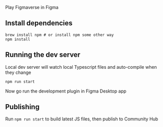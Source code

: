Play Figmaverse in Figma

## Install dependencies
```
brew install npm # or install npm some other way
npm install
```

## Running the dev server

Local dev server will watch local Typescript files and auto-compile when they change
```
npm run start
```
Now go run the development plugin in Figma Desktop app


## Publishing
Run `npm run start` to build latest JS files, then publish to Community Hub